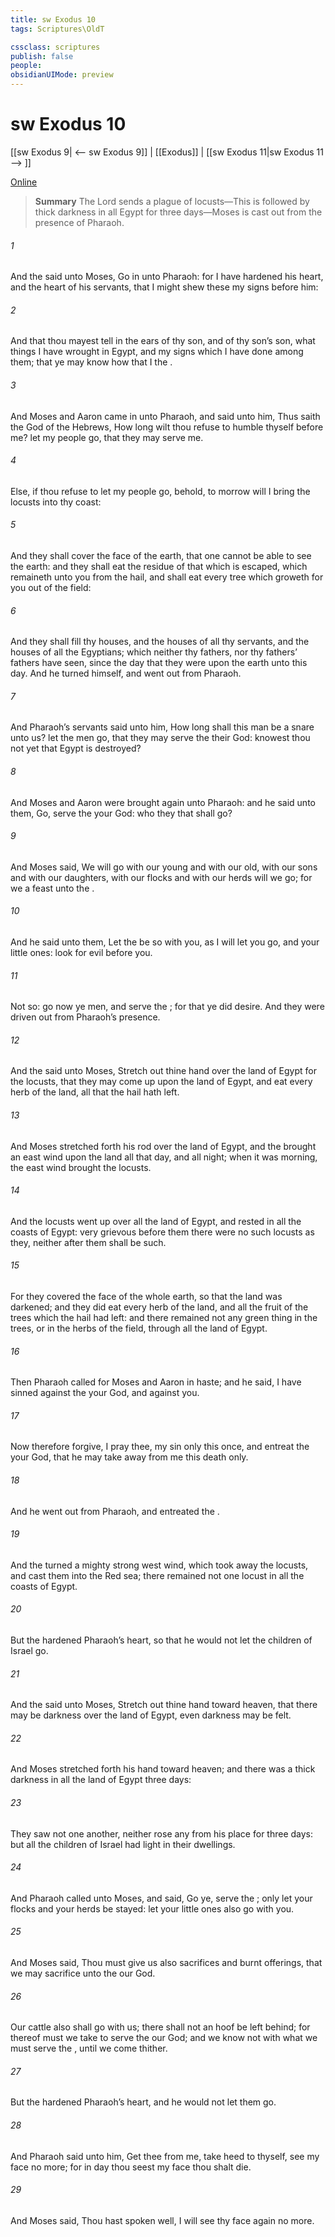 ```yaml
---
title: sw Exodus 10
tags: Scriptures\OldT

cssclass: scriptures
publish: false
people:
obsidianUIMode: preview
---
```


# sw Exodus 10
[[sw Exodus 9| <-- sw Exodus 9]] | [[Exodus]] | [[sw Exodus 11|sw Exodus 11 --> ]]

[Online](https://churchofjesuschrist.org/study/scriptures/ot/ex/10?lang=eng)

> __Summary__
The Lord sends a plague of locusts—This is followed by thick darkness in all Egypt for three days—Moses is cast out from the presence of Pharaoh.

###### 1 
And the  said unto Moses, Go in unto Pharaoh: for I have hardened his heart, and the heart of his servants, that I might shew these my signs before him:

###### 2 
And that thou mayest tell in the ears of thy son, and of thy son’s son, what things I have wrought in Egypt, and my signs which I have done among them; that ye may know how that I  the .

###### 3 
And Moses and Aaron came in unto Pharaoh, and said unto him, Thus saith the  God of the Hebrews, How long wilt thou refuse to humble thyself before me? let my people go, that they may serve me.

###### 4 
Else, if thou refuse to let my people go, behold, to morrow will I bring the locusts into thy coast:

###### 5 
And they shall cover the face of the earth, that one cannot be able to see the earth: and they shall eat the residue of that which is escaped, which remaineth unto you from the hail, and shall eat every tree which groweth for you out of the field:

###### 6 
And they shall fill thy houses, and the houses of all thy servants, and the houses of all the Egyptians; which neither thy fathers, nor thy fathers’ fathers have seen, since the day that they were upon the earth unto this day. And he turned himself, and went out from Pharaoh.

###### 7 
And Pharaoh’s servants said unto him, How long shall this man be a snare unto us? let the men go, that they may serve the  their God: knowest thou not yet that Egypt is destroyed?

###### 8 
And Moses and Aaron were brought again unto Pharaoh: and he said unto them, Go, serve the  your God:  who  they that shall go?

###### 9 
And Moses said, We will go with our young and with our old, with our sons and with our daughters, with our flocks and with our herds will we go; for we  a feast unto the .

###### 10 
And he said unto them, Let the  be so with you, as I will let you go, and your little ones: look  for evil  before you.

###### 11 
Not so: go now ye  men, and serve the ; for that ye did desire. And they were driven out from Pharaoh’s presence.

###### 12 
And the  said unto Moses, Stretch out thine hand over the land of Egypt for the locusts, that they may come up upon the land of Egypt, and eat every herb of the land,  all that the hail hath left.

###### 13 
And Moses stretched forth his rod over the land of Egypt, and the  brought an east wind upon the land all that day, and all  night;  when it was morning, the east wind brought the locusts.

###### 14 
And the locusts went up over all the land of Egypt, and rested in all the coasts of Egypt: very grievous  before them there were no such locusts as they, neither after them shall be such.

###### 15 
For they covered the face of the whole earth, so that the land was darkened; and they did eat every herb of the land, and all the fruit of the trees which the hail had left: and there remained not any green thing in the trees, or in the herbs of the field, through all the land of Egypt.

###### 16 
Then Pharaoh called for Moses and Aaron in haste; and he said, I have sinned against the  your God, and against you.

###### 17 
Now therefore forgive, I pray thee, my sin only this once, and entreat the  your God, that he may take away from me this death only.

###### 18 
And he went out from Pharaoh, and entreated the .

###### 19 
And the  turned a mighty strong west wind, which took away the locusts, and cast them into the Red sea; there remained not one locust in all the coasts of Egypt.

###### 20 
But the  hardened Pharaoh’s heart, so that he would not let the children of Israel go.

###### 21 
And the  said unto Moses, Stretch out thine hand toward heaven, that there may be darkness over the land of Egypt, even darkness  may be felt.

###### 22 
And Moses stretched forth his hand toward heaven; and there was a thick darkness in all the land of Egypt three days:

###### 23 
They saw not one another, neither rose any from his place for three days: but all the children of Israel had light in their dwellings.

###### 24 
And Pharaoh called unto Moses, and said, Go ye, serve the ; only let your flocks and your herds be stayed: let your little ones also go with you.

###### 25 
And Moses said, Thou must give us also sacrifices and burnt offerings, that we may sacrifice unto the  our God.

###### 26 
Our cattle also shall go with us; there shall not an hoof be left behind; for thereof must we take to serve the  our God; and we know not with what we must serve the , until we come thither.

###### 27 
But the  hardened Pharaoh’s heart, and he would not let them go.

###### 28 
And Pharaoh said unto him, Get thee from me, take heed to thyself, see my face no more; for in  day thou seest my face thou shalt die.

###### 29 
And Moses said, Thou hast spoken well, I will see thy face again no more.

